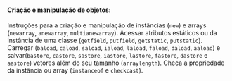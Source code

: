 #### Criação e manipulação de objetos: 

Instruções para a criação e manipulação de instâncias (`new`) e arrays (`newarray`, `anewarray`, `multianewarray`). Acessar atributos estáticos ou da instância de uma classe (`getfield`, `putfield`, `getstatic`, `putstatic`). Carregar (`baload`, `caload`, `saload`, `iaload`, `laload`, `faload`, `daload`, `aaload`) e salvar(`bastore`, `castore`, `sastore`, `iastore`, `lastore`, `fastore`, `dastore` e `aastore`) vetores além do seu tamanho (`arraylength`). Checa a propriedade da instância ou array (`instanceof` e `checkcast`).